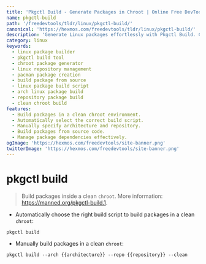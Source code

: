 ```yaml
---
title: 'Pkgctl Build - Generate Packages in Chroot | Online Free DevTools by Hexmos'
name: pkgctl-build
path: '/freedevtools/tldr/linux/pkgctl-build/'
canonical: 'https://hexmos.com/freedevtools/tldr/linux/pkgctl-build/'
description: 'Generate Linux packages effortlessly with Pkgctl Build. Create and manage software packages in a clean chroot environment for secure and reliable distribution. Free online tool, no registration required.'
category: linux
keywords:
  - linux package builder
  - pkgctl build tool
  - chroot package generator
  - linux repository management
  - pacman package creation
  - build package from source
  - linux package build script
  - arch linux package build
  - repository package build
  - clean chroot build
features:
  - Build packages in a clean chroot environment.
  - Automatically select the correct build script.
  - Manually specify architecture and repository.
  - Build packages from source code.
  - Manage package dependencies effectively.
ogImage: 'https://hexmos.com/freedevtools/site-banner.png'
twitterImage: 'https://hexmos.com/freedevtools/site-banner.png'
---
```


# pkgctl build

> Build packages inside a clean `chroot`.
> More information: <https://manned.org/pkgctl-build.1>.

- Automatically choose the right build script to build packages in a clean `chroot`:

`pkgctl build`

- Manually build packages in a clean `chroot`:

`pkgctl build --arch {{architecture}} --repo {{repository}} --clean`
